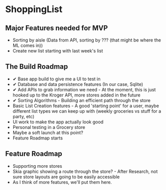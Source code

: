 # ShoppingList


## Major Features needed for MVP
- Sorting by aisle (Data from API, sorting by ??? (that might be where the ML comes in))
- Create new list starting with last week's list

## The Build Roadmap
- ✔ Base app build to give me a UI to test in 
- ✔ Database and data persistence features (In our case, Sqlite)
- ✔ Add APIs to grab information we need - At the moment, this is just hooked up to the Kroger API, more stores added in the future
- ✔ Sorting Algorithms - Building an efficient path through the store
- Basic List Creation features - A good 'starting point' for a user, maybe different list types we can keep up with (weekly groceries vs stuff for a party, etc)
- UI work to make the app actually look good
- Personal testing in a Grocery store 
- Maybe a soft launch at this point?
- Feature Roadmap starts

## Feature Roadmap
- Supporting more stores
- Skia graphic showing a route through the store? - After Research, not sure store layouts are going to be easily accessible
- As I think of more features, we'll put them here.
